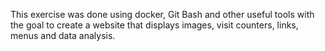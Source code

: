 This exercise was done using docker, Git Bash and other useful tools with the goal to create a website that displays images, visit counters, links, menus and data analysis.  